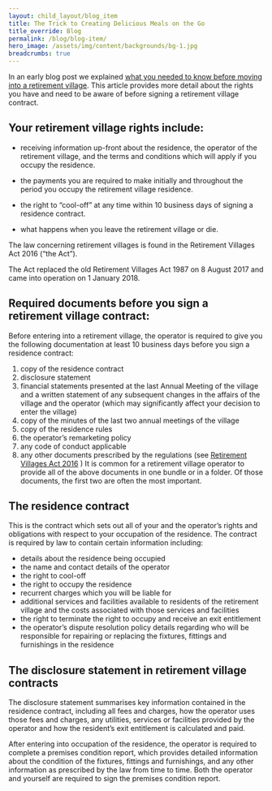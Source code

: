 ```yaml
---
layout: child_layout/blog_item
title: The Trick to Creating Delicious Meals on the Go
title_override: Blog
permalink: /blog/blog-item/
hero_image: /assets/img/content/backgrounds/bg-1.jpg
breadcrumbs: true
---
```


In an early blog post we explained [what you needed to know before moving into a retirement village](#). This article provides more detail about the rights you have and need to be aware of before signing a retirement village contract.

## Your retirement village rights include:

* receiving information up-front about the residence, the operator of the retirement village, and the terms and conditions which will apply if you occupy the residence.

* the payments you are required to make initially and throughout the period you occupy the retirement village residence.

* the right to “cool-off” at any time within 10 business days of signing a residence contract.

* what happens when you leave the retirement village or die.

The law concerning retirement villages is found in the Retirement Villages Act 2016 (“the Act”).

The Act replaced the old Retirement Villages Act 1987 on 8 August 2017 and came into operation on 1 January 2018.

## Required documents before you sign a retirement village contract:

Before entering into a retirement village, the operator is required to give you the following documentation at least 10 business days before you sign a residence contract:

1. copy of the residence contract
2. disclosure statement
3. financial statements presented at the last Annual Meeting of the village and a written statement of any subsequent changes in the affairs of the village and the operator (which may significantly affect your decision to enter the village)
4. copy of the minutes of the last two annual meetings of the village
5. copy of the residence rules
6. the operator’s remarketing policy
7. any code of conduct applicable
8. any other documents prescribed by the regulations (see [Retirement Villages Act 2016](#) )
It is common for a retirement village operator to provide all of the above documents in one bundle or in a folder. Of those documents, the first two are often the most important.

## The residence contract

This is the contract which sets out all of your and the operator’s rights and obligations with respect to your occupation of the residence. The contract is required by law to contain certain information including:

* details about the residence being occupied
* the name and contact details of the operator
* the right to cool-off
* the right to occupy the residence
* recurrent charges which you will be liable for
* additional services and facilities available to residents of the retirement village and the costs associated with those services and facilities
* the right to terminate the right to occupy and receive an exit entitlement
* the operator’s dispute resolution policy
details regarding who will be responsible for repairing or replacing the fixtures, fittings and furnishings in the residence

## The disclosure statement in retirement village contracts

The disclosure statement summarises key information contained in the residence contract, including all fees and charges, how the operator uses those fees and charges, any utilities, services or facilities provided by the operator and how the resident’s exit entitlement is calculated and paid.

After entering into occupation of the residence, the operator is required to complete a premises condition report, which provides detailed information about the condition of the fixtures, fittings and furnishings, and any other information as prescribed by the law from time to time. Both the operator and yourself are required to sign the premises condition report.
